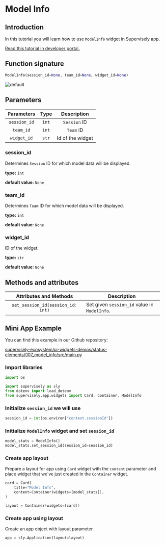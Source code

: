 # Model Info

## Introduction

In this tutorial you will learn how to use `ModelInfo` widget in Supervisely app.

[Read this tutorial in developer portal.](https://developer.supervise.ly/app-development/apps-with-gui/modelinfo)

## Function signature

```python
ModelInfo(session_id=None, team_id=None, widget_id=None)
```

![default](https://user-images.githubusercontent.com/120389559/219638497-b20cda0e-ec0b-40dc-925d-21cadf9b19d6.png)

## Parameters

|  Parameters  | Type  |   Description    |
| :----------: | :---: | :--------------: |
| `session_id` | `int` |   `Session` ID   |
|  `team_id`   | `int` |    `Team` ID     |
| `widget_id`  | `str` | Id of the widget |

### session_id

Determines `Session` ID for which model data will be displayed.

**type:** `int`

**default value:** `None`

### team_id

Determines `Team` ID for which model data will be displayed.

**type:** `int`

**default value:** `None`

### widget_id

ID of the widget.

**type:** `str`

**default value:** `None`

## Methods and attributes

|      Attributes and Methods       | Description                                  |
| :-------------------------------: | -------------------------------------------- |
| `set_session_id(session_id: int)` | Set given `session_id` value in `ModelInfo`. |

## Mini App Example

You can find this example in our Github repository:

[supervisely-ecosystem/ui-widgets-demos/status-elements/007_model_info/src/main.py](https://github.com/supervisely-ecosystem/ui-widgets-demos/blob/master/status-elements/007_model_info/src/main.py)

### Import libraries

```python
import os

import supervisely as sly
from dotenv import load_dotenv
from supervisely.app.widgets import Card, Container, ModelInfo
```

### Initialize `session_id` we will use

```python
session_id = int(os.environ["context.sessionId"])
```

### Initialize `ModelInfo` widget and set `session_id`

```python
model_stats = ModelInfo()
model_stats.set_session_id(session_id=session_id)
```

### Create app layout

Prepare a layout for app using `Card` widget with the `content` parameter and place widget that we've just created in the `Container` widget.

```python
card = Card(
    title="Model Info",
    content=Container(widgets=[model_stats]),
)

layout = Container(widgets=[card])
```

### Create app using layout

Create an app object with layout parameter.

```python
app = sly.Application(layout=layout)
```
